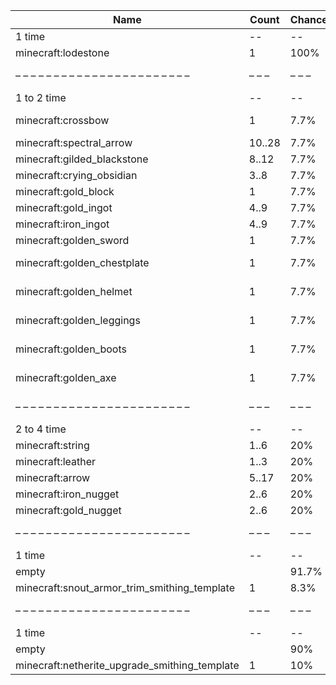 | Name                                          | Count  | Chance | Weight | Comment                       |
| --------------------------------------------- | ------ | ------ | ------ | ----------------------------- |
| 1 time                                        |     -- |     -- |     -- |                               |
| minecraft:lodestone                           |      1 |   100% |      1 |                               |
| – – – – – – – – – – – – – – – – – – – – – – – | – – –  | – – –  | – – –  | – – – – – – – – – – – – – – – |
| 1 to 2 time                                   |     -- |     -- |     -- |                               |
| minecraft:crossbow                            |      1 |   7.7% |   1/13 | enchantments: #on_random_loot |
| minecraft:spectral_arrow                      | 10..28 |   7.7% |   1/13 |                               |
| minecraft:gilded_blackstone                   |  8..12 |   7.7% |   1/13 |                               |
| minecraft:crying_obsidian                     |   3..8 |   7.7% |   1/13 |                               |
| minecraft:gold_block                          |      1 |   7.7% |   1/13 |                               |
| minecraft:gold_ingot                          |   4..9 |   7.7% |   1/13 |                               |
| minecraft:iron_ingot                          |   4..9 |   7.7% |   1/13 |                               |
| minecraft:golden_sword                        |      1 |   7.7% |   1/13 |                               |
| minecraft:golden_chestplate                   |      1 |   7.7% |   1/13 | enchantments: #on_random_loot |
| minecraft:golden_helmet                       |      1 |   7.7% |   1/13 | enchantments: #on_random_loot |
| minecraft:golden_leggings                     |      1 |   7.7% |   1/13 | enchantments: #on_random_loot |
| minecraft:golden_boots                        |      1 |   7.7% |   1/13 | enchantments: #on_random_loot |
| minecraft:golden_axe                          |      1 |   7.7% |   1/13 | enchantments: #on_random_loot |
| – – – – – – – – – – – – – – – – – – – – – – – | – – –  | – – –  | – – –  | – – – – – – – – – – – – – – – |
| 2 to 4 time                                   |     -- |     -- |     -- |                               |
| minecraft:string                              |   1..6 |    20% |    1/5 |                               |
| minecraft:leather                             |   1..3 |    20% |    1/5 |                               |
| minecraft:arrow                               |  5..17 |    20% |    1/5 |                               |
| minecraft:iron_nugget                         |   2..6 |    20% |    1/5 |                               |
| minecraft:gold_nugget                         |   2..6 |    20% |    1/5 |                               |
| – – – – – – – – – – – – – – – – – – – – – – – | – – –  | – – –  | – – –  | – – – – – – – – – – – – – – – |
| 1 time                                        |     -- |     -- |     -- |                               |
| empty                                         |        |  91.7% |  11/12 |                               |
| minecraft:snout_armor_trim_smithing_template  |      1 |   8.3% |   1/12 |                               |
| – – – – – – – – – – – – – – – – – – – – – – – | – – –  | – – –  | – – –  | – – – – – – – – – – – – – – – |
| 1 time                                        |     -- |     -- |     -- |                               |
| empty                                         |        |    90% |   9/10 |                               |
| minecraft:netherite_upgrade_smithing_template |      1 |    10% |   1/10 |                               |
